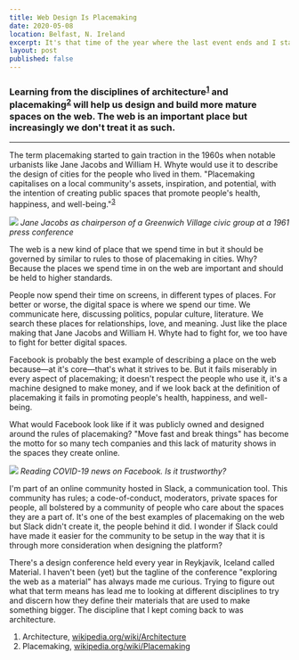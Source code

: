 ```yaml
---
title: Web Design Is Placemaking
date: 2020-05-08
location: Belfast, N. Ireland
excerpt: It's that time of the year where the last event ends and I start thinking about what I want to attend the following year...
layout: post
published: false
---
```


### Learning from the disciplines of architecture<sup>[1](#)</sup> and placemaking<sup>[2](#)</sup> will help us design and build more mature spaces on the web. The web is an important place but increasingly we don't treat it as such.

---

The term placemaking started to gain traction in the 1960s when notable urbanists like Jane Jacobs and William H. Whyte would use it to describe the design of cities for the people who lived in them. "Placemaking capitalises on a local community's assets, inspiration, and potential, with the intention of creating public spaces that promote people's health, happiness, and well-being."<sup>[3](#)</sup>

![](/images/web-design-is-placemaking/jane-jacobs.jpg)
*Jane Jacobs as chairperson of a Greenwich Village civic group at a 1961 press conference*

The web is a new kind of place that we spend time in but it should be governed by similar to rules to those of placemaking in cities. Why? Because the places we spend time in on the web are important and should be held to higher standards.

People now spend their time on screens, in different types of places. For better or worse, the digital space is where we spend our time. We communicate here, discussing politics, popular culture, literature. We search these places for relationships, love, and meaning. Just like the place making that Jane Jacobs and William H. Whyte had to fight for, we too have to fight for better digital spaces.

Facebook is probably the best example of describing a place on the web because—at it's core—that's what it strives to be. But it fails miserably in every aspect of placemaking; it doesn't respect the people who use it, it's a machine designed to make money, and if we look back at the definition of placemaking it fails in promoting people's health, happiness, and well-being.

What would Facebook look like if it was publicly owned and designed around the rules of placemaking? "Move fast and break things" has become the motto for so many tech companies and this lack of maturity shows in the spaces they create online. 

![](/images/web-design-is-placemaking/facebook.jpg)
*Reading COVID-19 news on Facebook. Is it trustworthy?*

I'm part of an online community hosted in Slack, a communication tool. This community has rules; a code-of-conduct, moderators, private spaces for people, all bolstered by a community of people who care about the spaces they are a part of. It's one of the best examples of placemaking on the web but Slack didn't create it, the people behind it did. I wonder if Slack could have made it easier for the community to be setup in the way that it is through more consideration when designing the platform?

There's a design conference held every year in Reykjavik, Iceland called Material. I haven't been (yet) but the tagline of the conference "exploring the web as a material" has always made me curious. Trying to figure out what that term means has lead me to looking at different disciplines to try and discern how they define their materials that are used to make something bigger. The discipline that I kept coming back to was architecture. 


1. Architecture, [wikipedia.org/wiki/Architecture](https://en.wikipedia.org/wiki/Architecture)
2. Placemaking, [wikipedia.org/wiki/Placemaking](https://en.wikipedia.org/wiki/Placemaking)